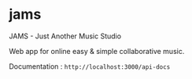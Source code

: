 # jams

JAMS - Just Another Music Studio

Web app for online easy & simple collaborative music.

Documentation : `http://localhost:3000/api-docs`
